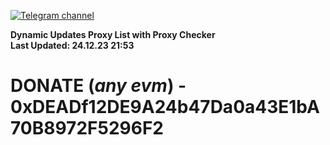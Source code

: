 [![Telegram channel](https://img.shields.io/endpoint?url=https://runkit.io/damiankrawczyk/telegram-badge/branches/master?url=https://t.me/n4z4v0d)](https://t.me/n4z4v0d) 

**Dynamic Updates Proxy List with Proxy Checker**  
**Last Updated: 24.12.23 21:53**

# DONATE (_any evm_) - 0xDEADf12DE9A24b47Da0a43E1bA70B8972F5296F2
